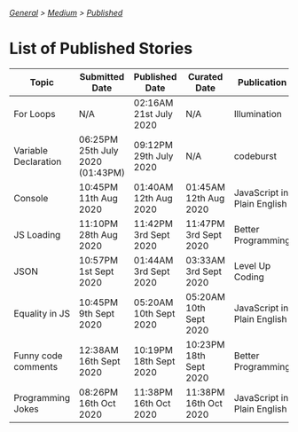 _[General](../README.md) > [Medium](./main.md) > [Published](./Published.md)_

# List of Published Stories

| Topic                | Submitted Date                   | Published Date         | Curated Date           | Publication                 |
| -------------------- | -------------------------------- | ---------------------- | ---------------------- | --------------------------- |
| For Loops            | N/A                              | 02:16AM 21st July 2020 | N/A                    | Illumination                |
| Variable Declaration | 06:25PM 25th July 2020 (01:43PM) | 09:12PM 29th July 2020 | N/A                    | codeburst                   |
| Console              | 10:45PM 11th Aug 2020            | 01:40AM 12th Aug 2020  | 01:45AM 12th Aug 2020  | JavaScript in Plain English |
| JS Loading           | 11:10PM 28th Aug 2020            | 11:42PM 3rd Sept 2020  | 11:47PM 3rd Sept 2020  | Better Programming          |
| JSON                 | 10:57PM 1st Sept 2020            | 01:44AM 3rd Sept 2020  | 03:33AM 3rd Sept 2020  | Level Up Coding             |
| Equality in JS       | 10:45PM 9th Sept 2020            | 05:20AM 10th Sept 2020 | 05:20AM 10th Sept 2020 | JavaScript in Plain English |
| Funny code comments  | 12:38AM 16th Sept 2020           | 10:19PM 18th Sept 2020 | 10:23PM 18th Sept 2020 | Better Programming          |
| Programming Jokes    | 08:26PM 16th Oct 2020            | 11:38PM 16th Oct 2020  | 11:38PM 16th Oct 2020  | JavaScript in Plain English |
